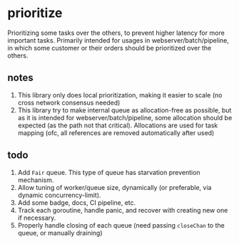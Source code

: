 # prioritize
Prioritizing some tasks over the others, to prevent higher latency for more important tasks.
Primarily intended for usages in webserver/batch/pipeline, in which some customer
or their orders should be prioritized over the others.

notes
-------------------------

1. This library only does local prioritization, making it easier to scale (no cross network consensus needed)
2. This library try to make internal queue as allocation-free as possible, but as it is intended for webserver/batch/pipeline, some allocation should be expected (as the path not that critical). Allocations are used for task mapping (ofc, all references are removed automatically after used)

todo
-------------------------

1. Add `Fair` queue. This type of queue has starvation prevention mechanism.
2. Allow tuning of worker/queue size, dynamically (or preferable, via dynamic concurrency-limit).
3. Add some badge, docs, CI pipeline, etc.
4. Track each goroutine, handle panic, and recover with creating new one if necessary.
5. Properly handle closing of each queue (need passing `closeChan` to the queue, or manually draining)
